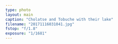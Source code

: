 ```yaml
---
type: photo
layout: main
caption: "Cholatse and Tobuche with their lake"
filename: "20171116031041.jpg"
fstop: "f/1.8"
exposure: "1/1681"
---
```

